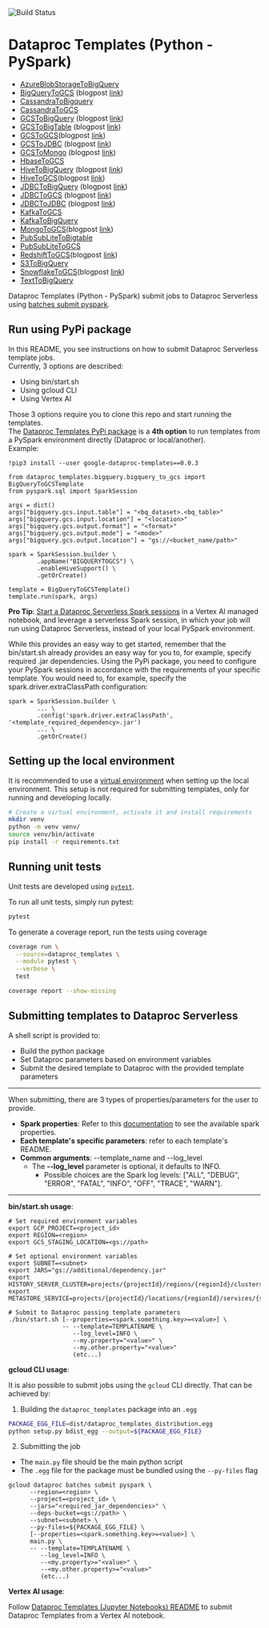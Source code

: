 ![Build Status](https://dataproctemplatesci.com/buildStatus/icon?job=dataproc-templates-build%2Fbuild-job-python&&subject=python-build)

# Dataproc Templates (Python - PySpark)
* [AzureBlobStorageToBigQuery](/python/dataproc_templates/azure#azure-blob-storage-to-bigquery)
* [BigQueryToGCS](/python/dataproc_templates/bigquery#bigquery-to-gcs) (blogpost [link](https://medium.com/google-cloud/moving-data-from-bigquery-to-gcs-using-gcp-dataproc-serverless-and-pyspark-f6481b86bcd1))
* [CassandraToBigquery](/python/dataproc_templates/cassandra#cassandra-to-bigquery)
* [CassandraToGCS](/python/dataproc_templates/cassandra#cassandra-to-gcs)
* [GCSToBigQuery](/python/dataproc_templates/gcs#gcs-to-bigquery) (blogpost [link](https://medium.com/@ppaglilla/getting-started-with-dataproc-serverless-pyspark-templates-e32278a6a06e))
* [GCSToBigTable](/python/dataproc_templates/gcs#gcs-to-bigtable) (blogpost [link](https://medium.com/google-cloud/pyspark-load-data-from-gcs-to-bigtable-using-gcp-dataproc-serverless-c373430fe157))
* [GCSToGCS](/python/dataproc_templates/gcs#gcs-to-gcs---sql-transformation)(blogpost [link](https://medium.com/@ankuljain/migrate-gcs-to-gcs-using-dataproc-serverless-3b7b0f6ad6b9))
* [GCSToJDBC](/python/dataproc_templates/gcs#gcs-to-jdbc) (blogpost [link](https://medium.com/google-cloud/import-data-from-gcs-to-jdbc-databases-using-dataproc-serverless-c7154b242430))
* [GCSToMongo](/python/dataproc_templates/gcs#gcs-to-mongodb) (blogpost [link](https://medium.com/google-cloud/importing-data-from-gcs-to-mongodb-using-dataproc-serverless-fed58904633a))
* [HbaseToGCS](/python/dataproc_templates/hbase#hbase-to-gcs)
* [HiveToBigQuery](/python/dataproc_templates/hive#hive-to-bigquery) (blogpost [link](https://medium.com/google-cloud/processing-data-from-hive-to-bigquery-using-pyspark-and-dataproc-serverless-217c7cb9e4f8))
* [HiveToGCS](/python/dataproc_templates/hive#hive-to-gcs)(blogpost [link](https://medium.com/@surjitsh/processing-large-data-tables-from-hive-to-gcs-using-pyspark-and-dataproc-serverless-35d3d16daaf))
* [JDBCToBigQuery](/python/dataproc_templates/jdbc#3-jdbc-to-bigquery) (blogpost [link](https://medium.com/@sjlva/python-fast-export-large-database-tables-using-gcp-serverless-dataproc-bfe77a132485))
* [JDBCToGCS](/python/dataproc_templates/jdbc#2-jdbc-to-gcs) (blogpost [link](https://medium.com/google-cloud/importing-data-from-databases-into-gcs-via-jdbc-using-dataproc-serverless-f330cb0160f0))
* [JDBCToJDBC](/python/dataproc_templates/jdbc#1-jdbc-to-jdbc) (blogpost [link](https://medium.com/google-cloud/migrating-data-from-one-databases-into-another-via-jdbc-using-dataproc-serverless-c5336c409b18))
* [KafkaToGCS](/python/dataproc_templates/kafka/#kafka-to-gcs)
* [KafkaToBigQuery](/python/dataproc_templates/kafka/#kafka-to-bigquery)
* [MongoToGCS](/python/dataproc_templates/mongo#mongo-to-gcs)(blogpost [link](https://medium.com/google-cloud/exporting-data-from-mongodb-to-gcs-buckets-using-dataproc-serverless-64830fb15b51))
* [PubSubLiteToBigtable](/python/dataproc_templates/pubsublite#pubsublite-to-bigtable)
* [PubSubLiteToGCS](/python/dataproc_templates/pubsublite#pubsublite-to-gcs)
* [RedshiftToGCS](/python/dataproc_templates/redshift#redshift-to-gcs)(blogpost [link](https://medium.com/google-cloud/exporting-data-from-redshift-to-gcs-using-gcp-dataproc-serverless-and-pyspark-9ab78de11405))
* [S3ToBigQuery](/python/dataproc_templates/s3#amazon-s3-to-bigquery)
* [SnowflakeToGCS](/python/dataproc_templates/snowflake#1-snowflake-to-gcs)(blogpost [link](https://medium.com/@varunikagupta96/exporting-data-from-snowflake-to-gcs-using-pyspark-on-dataproc-serverless-363d3bed551b))
* [TextToBigQuery](/python/dataproc_templates/gcs#text-to-bigquery)


Dataproc Templates (Python - PySpark) submit jobs to Dataproc Serverless using [batches submit pyspark](https://cloud.google.com/sdk/gcloud/reference/dataproc/batches/submit/pyspark).

## Run using PyPi package

In this README, you see instructions on how to submit Dataproc Serverless template jobs.  
Currently, 3 options are described:
- Using bin/start.sh
- Using gcloud CLI
- Using Vertex AI

Those 3 options require you to clone this repo and start running the templates.  
The [Dataproc Templates PyPi package](https://pypi.org/project/google-dataproc-templates) is a **4th option** to run templates from a PySpark environment directly (Dataproc or local/another).  
Example:  

```
!pip3 install --user google-dataproc-templates==0.0.3

from dataproc_templates.bigquery.bigquery_to_gcs import BigQueryToGCSTemplate
from pyspark.sql import SparkSession

args = dict()
args["bigquery.gcs.input.table"] = "<bq_dataset>.<bq_table>"
args["bigquery.gcs.input.location"] = "<location>"
args["bigquery.gcs.output.format"] = "<format>"
args["bigquery.gcs.output.mode"] = "<mode>"
args["bigquery.gcs.output.location"] = "gs://<bucket_name/path>"

spark = SparkSession.builder \
        .appName("BIGQUERYTOGCS") \
        .enableHiveSupport() \
        .getOrCreate()

template = BigQueryToGCSTemplate()
template.run(spark, args)
```

**Pro Tip**: [Start a Dataproc Serverless Spark sessions](https://cloud.google.com/vertex-ai/docs/workbench/managed/serverless-spark#start_a_spark_session) in a Vertex AI managed notebook, and leverage a serverless Spark session, in which your job will run using Dataproc Serverless, instead of your local PySpark environment.

While this provides an easy way to get started, remember that the bin/start.sh already provides an easy way for you to, for example, specify required .jar dependencies. Using the PyPi package, you need to configure your PySpark sessions in accordance with the requirements of your specific template. You would need to, for example, specify the spark.driver.extraClassPath configuration:

```
spark = SparkSession.builder \
        ... \
        .config('spark.driver.extraClassPath', '<template_required_dependency>.jar')
        ... \
        .getOrCreate()
```

## Setting up the local environment

It is recommended to use a [virtual environment](https://docs.python.org/3/library/venv.html) when setting up the local environment. This setup is not required for submitting templates, only for running and developing locally.

``` bash
# Create a virtual environment, activate it and install requirements
mkdir venv
python -m venv venv/
source venv/bin/activate
pip install -r requirements.txt
```

## Running unit tests

Unit tests are developed using [`pytest`](https://docs.pytest.org/en/7.1.x/).

To run all unit tests, simply run pytest:

``` bash
pytest
```

To generate a coverage report, run the tests using coverage

``` bash
coverage run \
  --source=dataproc_templates \
  --module pytest \
  --verbose \
  test

coverage report --show-missing
```

## Submitting templates to Dataproc Serverless

A shell script is provided to:
- Build the python package
- Set Dataproc parameters based on environment variables
- Submit the desired template to Dataproc with the provided template parameters

<hr>

When submitting, there are 3 types of properties/parameters for the user to provide.  
- **Spark properties**: Refer to this [documentation](https://cloud.google.com/dataproc-serverless/docs/concepts/properties) to see the available spark properties.
- **Each template's specific parameters**: refer to each template's README.
- **Common arguments**: --template_name and --log_level
  - The **--log_level** parameter is optional, it defaults to INFO.
    - Possible choices are the Spark log levels: ["ALL", "DEBUG", "ERROR", "FATAL", "INFO", "OFF", "TRACE", "WARN"].





<hr>

**bin/start.sh usage**:

```
# Set required environment variables
export GCP_PROJECT=<project_id>
export REGION=<region>
export GCS_STAGING_LOCATION=<gs://path>

# Set optional environment variables
export SUBNET=<subnet>
export JARS="gs://additional/dependency.jar"
export HISTORY_SERVER_CLUSTER=projects/{projectId}/regions/{regionId}/clusters/{clusterId}
export METASTORE_SERVICE=projects/{projectId}/locations/{regionId}/services/{serviceId}

# Submit to Dataproc passing template parameters
./bin/start.sh [--properties=<spark.something.key>=<value>] \
               -- --template=TEMPLATENAME \
                  --log_level=INFO \
                  --my.property="<value>" \
                  --my.other.property="<value>"
                  (etc...)
```

**gcloud CLI usage**:

It is also possible to submit jobs using the `gcloud` CLI directly. That can be achieved by:

1. Building the `dataproc_templates` package into an `.egg`

``` bash
PACKAGE_EGG_FILE=dist/dataproc_templates_distribution.egg
python setup.py bdist_egg --output=${PACKAGE_EGG_FILE}
```

2. Submitting the job
  * The `main.py` file should be the main python script
  * The `.egg` file for the package must be bundled using the `--py-files` flag

```
gcloud dataproc batches submit pyspark \
      --region=<region> \
      --project=<project_id> \
      --jars="<required_jar_dependencies>" \
      --deps-bucket=<gs://path> \
      --subnet=<subnet> \
      --py-files=${PACKAGE_EGG_FILE} \
      [--properties=<spark.something.key>=<value>] \
      main.py \
      -- --template=TEMPLATENAME \
         --log_level=INFO \
         --<my.property>="<value>" \
         --<my.other.property>="<value>"
         (etc...)
```

**Vertex AI usage**:

Follow [Dataproc Templates (Jupyter Notebooks) README](../notebooks/README.md) to submit Dataproc Templates from a Vertex AI notebook.
